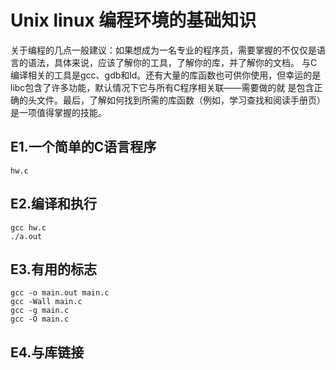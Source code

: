 # Unix linux 编程环境的基础知识

关于编程的几点一般建议：如果想成为一名专业的程序员，需要掌握的不仅仅是语言的语法，具体来说，应该了解你的工具，了解你的库，并了解你的文档。
与C编译相关的工具是gcc、gdb和ld。还有大量的库函数也可供你使用，但幸运的是libc包含了许多功能，默认情况下它与所有C程序相关联——需要做的就
是包含正确的头文件。最后，了解如何找到所需的库函数（例如，学习查找和阅读手册页）是一项值得掌握的技能。

## E1.一个简单的C语言程序

    hw.c

## E2.编译和执行
    
    gcc hw.c
    ./a.out

## E3.有用的标志
    
    gcc -o main.out main.c
    gcc -Wall main.c
    gcc -g main.c
    gcc -O main.c

## E4.与库链接
